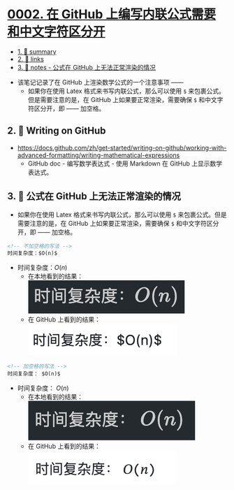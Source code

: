 # [0002. 在 GitHub 上编写内联公式需要和中文字符区分开](https://github.com/Tdahuyou/markdown/tree/main/0002.%20%E5%9C%A8%20GitHub%20%E4%B8%8A%E7%BC%96%E5%86%99%E5%86%85%E8%81%94%E5%85%AC%E5%BC%8F%E9%9C%80%E8%A6%81%E5%92%8C%E4%B8%AD%E6%96%87%E5%AD%97%E7%AC%A6%E5%8C%BA%E5%88%86%E5%BC%80)


<!-- region:toc -->
- [1. 📝 summary](#1--summary)
- [2. 🔗 links](#2--links)
- [3. 📒 notes - 公式在 GitHub 上无法正常渲染的情况](#3--notes---公式在-github-上无法正常渲染的情况)
<!-- endregion:toc -->
- 该笔记记录了在 GitHub 上渲染数学公式的一个注意事项 ——
  - 如果你在使用 Latex 格式来书写内联公式，那么可以使用 `$` 来包裹公式。但是需要注意的是，在 GitHub 上如果要正常渲染，需要确保 `$` 和中文字符区分开，即 —— 加空格。

## 2. 🔗 Writing on GitHub

- https://docs.github.com/zh/get-started/writing-on-github/working-with-advanced-formatting/writing-mathematical-expressions
  - GitHub doc - 编写数学表达式 - 使用 Markdown 在 GitHub 上显示数学表达式。

## 3. 📒 公式在 GitHub 上无法正常渲染的情况

- 如果你在使用 Latex 格式来书写内联公式，那么可以使用 `$` 来包裹公式。但是需要注意的是，在 GitHub 上如果要正常渲染，需要确保 `$` 和中文字符区分开，即 —— 加空格。

```md
<!-- 不加空格的写法 -->
时间复杂度：$O(n)$
```
- 时间复杂度：$O(n)$
  - 在本地看到的结果：![](md-imgs/2024-10-20-22-16-49.png)
  - 在 GitHub 上看到的结果：![](md-imgs/2024-10-20-22-19-50.png)

```md
<!-- 加空格的写法 -->
时间复杂度： $O(n)$
```
- 时间复杂度： $O(n)$
  - 在本地看到的结果：![](md-imgs/2024-10-20-22-17-04.png)
  - 在 GitHub 上看到的结果：![](md-imgs/2024-10-20-22-19-54.png)
